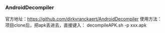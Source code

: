 ### AndroidDecompiler

官方地址：https://github.com/dirkvranckaert/AndroidDecompiler
使用方法：
项目clone后，把apk丢进去，直接键入：
decompileAPK.sh -p xxx.apk



